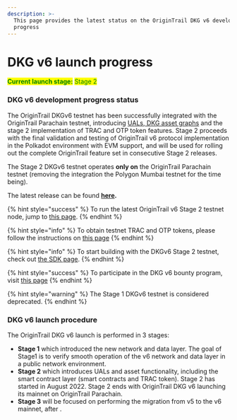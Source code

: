 ```yaml
---
description: >-
  This page provides the latest status on the OriginTrail DKG v6 development
  progress
---
```


# DKG v6 launch progress

<mark style="color:green;">**Current launch stage:**</mark> <mark style="color:green;"></mark><mark style="color:green;">Stage 2</mark>

### DKG v6 development progress status

The OriginTrail DKGv6 testnet has been successfully integrated with the OriginTrail Parachain testnet, introducing [UALs, DKG asset graphs](dkg-asset-graphs.md) and the stage 2 implementation of TRAC and OTP token features. Stage 2 proceeds with the final validation and testing of OriginTrail v6 protocol implementation in the Polkadot environment with EVM support, and will be used for rolling out the complete OriginTrail feature set in consecutive Stage 2 releases.&#x20;

The Stage 2 DKGv6 testnet operates **only on** the OriginTrail Parachain testnet (removing the integration the Polygon Mumbai testnet for the time being).&#x20;

The latest release can be found [**here**](https://github.com/OriginTrail/ot-node/tags)**.**

{% hint style="success" %}
To run the latest OriginTrail v6 Stage 2 testnet node, jump to [this page](testnet-node-setup-instructions/).&#x20;
{% endhint %}

{% hint style="info" %}
To obtain testnet TRAC and OTP tokens, please follow the instructions on [this page](testnet-node-setup-instructions/fund-your-v6-testnet-node.md)
{% endhint %}

{% hint style="info" %}
To start building with the DKGv6 Stage 2 testnet, check out [the SDK page](dkg-sdk/).
{% endhint %}

{% hint style="success" %}
To participate in the DKG v6 bounty program, visit [this page](v6-bounty-program.md)
{% endhint %}

{% hint style="warning" %}
The Stage 1 DKGv6 testnet is considered deprecated.
{% endhint %}

### DKG v6 launch procedure

The OriginTrail DKG v6 launch is performed in 3 stages:

* **Stage 1** which introduced the new network and data layer. The goal of Stage1 is to verify smooth operation of the v6 network and data layer in a public network environment.
* **Stage 2** which introduces UALs and asset functionality, including the smart contract layer (smart contracts and TRAC token). Stage 2 has started in August 2022. Stage 2 ends with OriginTrail DKG v6 launching its mainnet on OriginTrail Parachain.
* **Stage 3** will be focused on performing the migration from v5 to the v6 mainnet, after .
